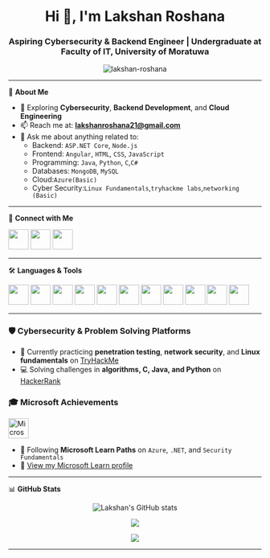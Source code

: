 <h1 align="center">Hi 👋, I'm Lakshan Roshana</h1>
<h3 align="center">Aspiring Cybersecurity & Backend Engineer | Undergraduate at Faculty of IT, University of Moratuwa</h3>

<p align="center">
  <img src="https://komarev.com/ghpvc/?username=lakshan-roshana&label=Profile%20views&color=0e75b6&style=flat" alt="lakshan-roshana" />
</p>

---

🎯 **About Me**

- 🌱 Exploring **Cybersecurity**, **Backend Development**, and **Cloud Engineering**
- 📫 Reach me at: **lakshanroshana21@gmail.com**
- 💬 Ask me about anything related to:
  - Backend: `ASP.NET Core`, `Node.js`
  - Frontend: `Angular`, `HTML`, `CSS`, `JavaScript`
  - Programming: `Java`, `Python`, `C`,`C#`
  - Databases: `MongoDB`, `MySQL`
  - Cloud:`Azure(Basic)`
  - Cyber Security:`Linux Fundamentals`,`tryhackme labs`,`networking (Basic)`

---

🔗 **Connect with Me**

<p align="left">
  <a href="mailto:lakshanroshana21@gmail.com"><img src="https://img.icons8.com/fluent/48/000000/gmail.png" width="40"/></a>
  <a href="https://www.linkedin.com/in/your-link-here"><img src="https://img.icons8.com/color/48/000000/linkedin.png" width="40"/></a>
  <a href="https://lakshanroshana.me/"><img src="https://img.icons8.com/fluency/48/domain.png" width="40"/></a>
</p>

---

🛠️ **Languages & Tools**

<p align="left">
  <img src="https://cdn.jsdelivr.net/gh/devicons/devicon/icons/c/c-original.svg" width="40" />
  <img src="https://cdn.jsdelivr.net/gh/devicons/devicon/icons/java/java-original.svg" width="40" />
  <img src="https://cdn.jsdelivr.net/gh/devicons/devicon/icons/python/python-original.svg" width="40" />
  <img src="https://cdn.jsdelivr.net/gh/devicons/devicon/icons/javascript/javascript-original.svg" width="40" />
  <img src="https://cdn.jsdelivr.net/gh/devicons/devicon/icons/html5/html5-original.svg" width="40" />
  <img src="https://cdn.jsdelivr.net/gh/devicons/devicon/icons/css3/css3-original.svg" width="40" />
  <img src="https://cdn.jsdelivr.net/gh/devicons/devicon/icons/angularjs/angularjs-original.svg" width="40" />
  <img src="https://cdn.jsdelivr.net/gh/devicons/devicon/icons/dot-net/dot-net-original.svg" width="40" />
  <img src="https://cdn.jsdelivr.net/gh/devicons/devicon/icons/mongodb/mongodb-original.svg" width="40" />
  <img src="https://cdn.jsdelivr.net/gh/devicons/devicon/icons/mysql/mysql-original.svg" width="40" />
  <img src="https://cdn.jsdelivr.net/gh/devicons/devicon/icons/github/github-original.svg" width="40" />
</p>

---

### 🛡️ Cybersecurity & Problem Solving Platforms

- 🧠 Currently practicing **penetration testing**, **network security**, and **Linux fundamentals** on [TryHackMe](https://tryhackme.com/p/silencewarrior)
- 💻 Solving challenges in **algorithms, C, Java, and Python** on [HackerRank](https://www.hackerrank.com/lakshanroshana2)

### 🎓 Microsoft Achievements

<p align="left">
  <a href="https://learn.microsoft.com/en-us/users/lakshanroshana-4192/achievements" target="_blank">
    <img src="https://img.icons8.com/color/48/000000/microsoft.png" width="40" alt="Microsoft Learn"/>
  </a>
</p>

- 🏅 Following **Microsoft Learn Paths** on `Azure`, `.NET`, and `Security Fundamentals`
- 🔗 [View my Microsoft Learn profile](https://learn.microsoft.com/en-us/users/lakshanroshana-4192/achievements)


---

📊 **GitHub Stats**

<p align="center">
  <img src="https://github-readme-stats.vercel.app/api?username=lakshan-roshana&show_icons=true&theme=tokyonight" alt="Lakshan's GitHub stats" />
</p>

<p align="center">
  <img src="https://streak-stats.demolab.com?user=lakshan-roshana&theme=tokyonight&hide_border=true" />
</p>

<p align="center">
  <img src="https://github-readme-stats.vercel.app/api/top-langs/?username=lakshan-roshana&layout=compact&theme=tokyonight" />
</p>

---
